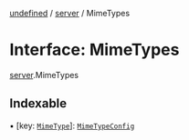 [undefined](../README.md) / [server](../modules/server.md) / MimeTypes

# Interface: MimeTypes

[server](../modules/server.md).MimeTypes

## Indexable

▪ [key: [`MimeType`](../modules/server.md#mimetype)]: [`MimeTypeConfig`](server.MimeTypeConfig.md)
